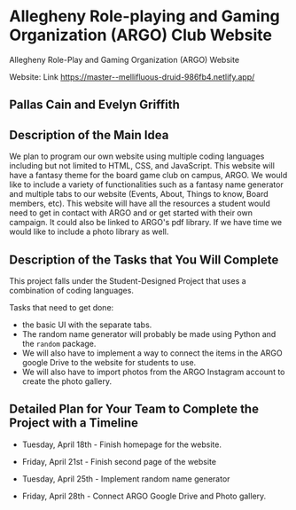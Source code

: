 # Allegheny Role-playing and Gaming Organization (ARGO) Club Website

Allegheny Role-Play and Gaming Organization (ARGO) Website

Website: Link [<https://master--mellifluous-druid-986fb4.netlify.app/>](https://alleghenyargo.netlify.app/)
## Pallas Cain and Evelyn Griffith

## Description of the Main Idea

We plan to program our own website using multiple coding languages including but not limited to HTML, CSS, and JavaScript. This website will have a fantasy theme for the board game club on campus, ARGO. We would like to include a variety of functionalities such as a fantasy name generator and multiple tabs to our website (Events, About, Things to know, Board members, etc). This website will have all the resources a student would need to get in contact with ARGO and or get started with their own campaign. It could also be linked to ARGO's pdf library. If we have time we would like to include a photo library as well.

## Description of the Tasks that You Will Complete

This project falls under the Student-Designed Project that uses a combination of coding languages.

Tasks that need to get done:

- the basic UI with the separate tabs.
- The random name generator will probably be made using Python and the `random` package.
- We will also have to implement a way to connect the items in the ARGO google Drive to the website for students to use.
- We will also have to import photos from the ARGO Instagram account to create the photo gallery.

## Detailed Plan for Your Team to Complete the Project with a Timeline

- Tuesday, April 18th - Finish homepage for the website.

- Friday, April 21st - Finish second page of the website

- Tuesday, April 25th - Implement random name generator

- Friday, April 28th - Connect ARGO Google Drive and Photo gallery.
